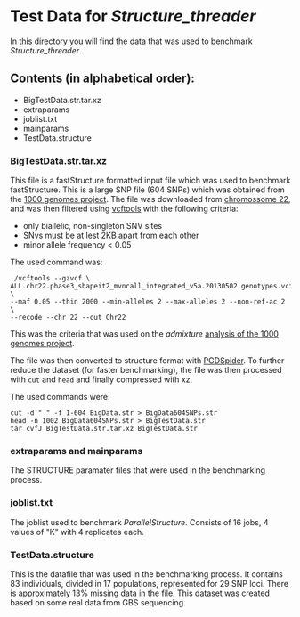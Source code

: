 # Test Data for  *Structure_threader*
In [this directory](https://github.com/StuntsPT/Structure_threader/tree/master/TestData) you will find the data that was used to benchmark *Structure_threader*.


## Contents (in alphabetical order):
* BigTestData.str.tar.xz
* extraparams
* joblist.txt
* mainparams
* TestData.structure


### BigTestData.str.tar.xz
This file is a fastStructure formatted input file which was used to benchmark fastStructure. This is a large SNP file (604 SNPs) which was obtained from the [1000 genomes project](http://www.1000genomes.org). The file was downloaded from [chromossome 22](http://ftp.1000genomes.ebi.ac.uk/vol1/ftp/release/20130502/ALL.chr22.phase3_shapeit2_mvncall_integrated_v5a.20130502.genotypes.vcf.gz), and was then filtered using [vcftools](https://github.com/vcftools/vcftoolshttps://github.com/vcftools/vcftools) with the following criteria:

* only biallelic, non-singleton SNV sites
* SNvs must be at lest 2KB apart from each other
* minor allele frequency < 0.05

The used command was:

    ./vcftools --gzvcf \
    ALL.chr22.phase3_shapeit2_mvncall_integrated_v5a.20130502.genotypes.vcf.gz \
    --maf 0.05 --thin 2000 --min-alleles 2 --max-alleles 2 --non-ref-ac 2 \
    --recode --chr 22 --out Chr22

This was the criteria that was used on the *admixture* [analysis of the 1000 genomes project](http://ftp.1000genomes.ebi.ac.uk/vol1/ftp/release/20130502/supporting/admixture_files/README.admixture_20141217).

The file was then converted to structure format with [PGDSpider](http://www.cmpg.unibe.ch/software/PGDSpider/).
To further reduce the dataset (for faster benchmarking), the file was then processed with `cut` and `head` and finally compressed with xz.

The used commands were:

    cut -d " " -f 1-604 BigData.str > BigData604SNPs.str
    head -n 1002 BigData604SNPs.str > BigTestData.str
    tar cvfJ BigTestData.str.tar.xz BigTestData.str


### extraparams and mainparams
The STRUCTURE paramater files that were used in the benchmarking process.


### joblist.txt
The joblist used to benchmark *ParallelStructure*. Consists of 16 jobs, 4 values of "K" with 4 replicates each.

### TestData.structure
This is the datafile that was used in the benchmarking process.
It contains 83 individuals, divided in 17 populations, represented for 29 SNP loci.
There is approximately 13% missing data in the file.
This dataset was created based on some real data from GBS sequencing.

